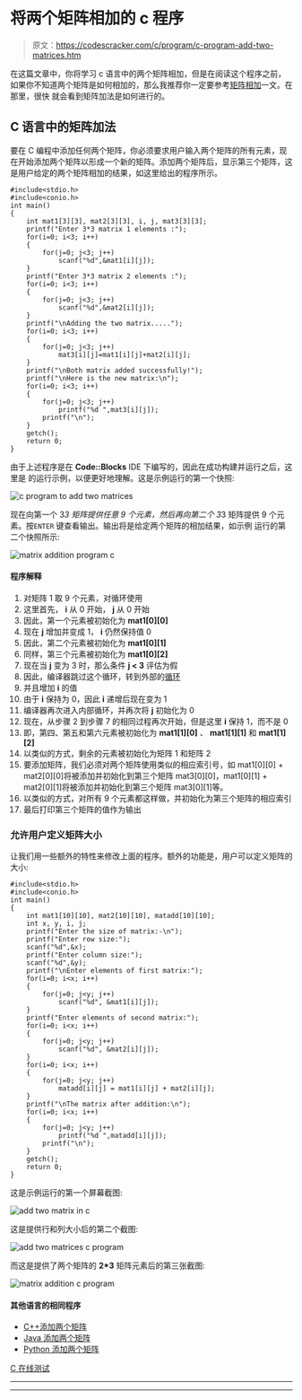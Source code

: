 # 将两个矩阵相加的 c 程序

> 原文：<https://codescracker.com/c/program/c-program-add-two-matrices.htm>

在这篇文章中，你将学习 c 语言中的两个矩阵相加，但是在阅读这个程序之前，如果你不知道两个矩阵是如何相加的，那么我推荐你一定要参考[矩阵相加](/nonprog/matrix-addition.htm)一文。在那里，很快 就会看到矩阵加法是如何进行的。

## C 语言中的矩阵加法

要在 C 编程中添加任何两个矩阵，你必须要求用户输入两个矩阵的所有元素，现在开始添加两个矩阵以形成一个新的矩阵。添加两个矩阵后，显示第三个矩阵，这是用户给定的两个矩阵相加的结果，如这里给出的程序所示。

```
#include<stdio.h>
#include<conio.h>
int main()
{
    int mat1[3][3], mat2[3][3], i, j, mat3[3][3];
    printf("Enter 3*3 matrix 1 elements :");
    for(i=0; i<3; i++)
    {
        for(j=0; j<3; j++)
            scanf("%d",&mat1[i][j]);
    }
    printf("Enter 3*3 matrix 2 elements :");
    for(i=0; i<3; i++)
    {
        for(j=0; j<3; j++)
            scanf("%d",&mat2[i][j]);
    }
    printf("\nAdding the two matrix.....");
    for(i=0; i<3; i++)
    {
        for(j=0; j<3; j++)
            mat3[i][j]=mat1[i][j]+mat2[i][j];
    }
    printf("\nBoth matrix added successfully!");
    printf("\nHere is the new matrix:\n");
    for(i=0; i<3; i++)
    {
        for(j=0; j<3; j++)
            printf("%d ",mat3[i][j]);
        printf("\n");
    }
    getch();
    return 0;
}
```

由于上述程序是在 **Code::Blocks** IDE 下编写的，因此在成功构建并运行之后，这里是 的运行示例，以便更好地理解。这是示例运行的第一个快照:

![c program to add two matrices](img/f1ada5a064f17a655c4ed757cb1c7651.png)

现在向第一个 3*3 矩阵提供任意 9 个元素，然后再向第二个 3*3 矩阵提供 9 个元素。按`ENTER` 键查看输出。输出将是给定两个矩阵的相加结果，如示例 运行的第二个快照所示:

![matrix addition program c](img/43f7232f33939a9b001adcda6b2e94da.png)

#### 程序解释

1.  对矩阵 1 取 9 个元素，对循环使用
2.  这里首先， **i** 从 0 开始， **j** 从 0 开始
3.  因此，第一个元素被初始化为 **mat1[0][0]**
4.  现在 **j** 增加并变成 1， **i** 仍然保持值 0
5.  因此，第二个元素被初始化为 **mat1[0][1]**
6.  同样，第三个元素被初始化为 **mat1[0][2]**
7.  现在当 **j** 变为 3 时，那么条件 **j < 3** 评估为假
8.  因此，编译器跳过这个循环，转到外部的[循环](/c/c-loops.htm)
9.  并且增加 **i** 的值
10.  由于 **i** 保持为 0，因此 **i** 递增后现在变为 1
11.  编译器再次进入内部循环，并再次将 **j** 初始化为 0
12.  现在，从步骤 2 到步骤 7 的相同过程再次开始，但是这里 **i** 保持 1，而不是 0
13.  即，第四、第五和第六元素被初始化为 **mat1[1][0]** 、 **mat1[1][1]** 和 **mat1[1][2]**
14.  以类似的方式，剩余的元素被初始化为矩阵 1 和矩阵 2
15.  要添加矩阵，我们必须对两个矩阵使用类似的相应索引号，如 mat1[0][0] + mat2[0][0]将被添加并初始化到第三个矩阵 mat3[0][0]，mat1[0][1] + mat2[0][1]将被添加并初始化到第三个矩阵 mat3[0][1]等。
16.  以类似的方式，对所有 9 个元素都这样做，并初始化为第三个矩阵的相应索引
17.  最后打印第三个矩阵的值作为输出

### 允许用户定义矩阵大小

让我们用一些额外的特性来修改上面的程序。额外的功能是，用户可以定义矩阵的大小:

```
#include<stdio.h>
#include<conio.h>
int main()
{
    int mat1[10][10], mat2[10][10], matadd[10][10];
    int x, y, i, j;
    printf("Enter the size of matrix:-\n");
    printf("Enter row size:");
    scanf("%d",&x);
    printf("Enter column size:");
    scanf("%d",&y);
    printf("\nEnter elements of first matrix:");
    for(i=0; i<x; i++)
    {
        for(j=0; j<y; j++)
            scanf("%d", &mat1[i][j]);
    }
    printf("Enter elements of second matrix:");
    for(i=0; i<x; i++)
    {
        for(j=0; j<y; j++)
            scanf("%d", &mat2[i][j]);
    }
    for(i=0; i<x; i++)
    {
        for(j=0; j<y; j++)
            matadd[i][j] = mat1[i][j] + mat2[i][j];
    }
    printf("\nThe matrix after addition:\n");
    for(i=0; i<x; i++)
    {
        for(j=0; j<y; j++)
            printf("%d ",matadd[i][j]);
        printf("\n");
    }
    getch();
    return 0;
}
```

这是示例运行的第一个屏幕截图:

![add two matrix in c](img/ca4680415df40b16365146f8f41d2c2c.png)

这是提供行和列大小后的第二个截图:

![add two matrices c program](img/77ba4e01cd839c4af5031966fe5fb602.png)

而这是提供了两个矩阵的 **2*3** 矩阵元素后的第三张截图:

![matrix addition c program](img/4bd4de26dc3aa2ac8c9ddbdca88a923c.png)

#### 其他语言的相同程序

*   [C++添加两个矩阵](/cpp/program/cpp-program-add-two-matrices.htm)
*   [Java 添加两个矩阵](/java/program/java-program-add-two-matrices.htm)
*   [Python 添加两个矩阵](/python/program/python-program-add-two-matrices.htm)

[C 在线测试](/exam/showtest.php?subid=2)

* * *

* * *